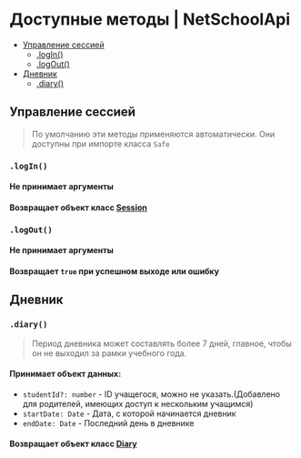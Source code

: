 # Доступные методы | NetSchoolApi

- [Управление сессией](#управление-сессией)
  - [.logIn()](#login)
  - [.logOut()](#logout)
- [Дневник](#дневник)
  - [.diary()](#diary)

## Управление сессией

> По умолчанию эти методы применяются автоматически.
> Они доступны при импорте класса `Safe`

### `.logIn()`

#### Не принимает аргументы

#### Возвращает объект класс [Session](https://github.com/lentryd/netschoolapi/blob/main/docs/reference.md#session)

### `.logOut()`

#### Не принимает аргументы

#### Возвращает `true` при успешном выходе или ошибку

## Дневник

### `.diary()`

> Период дневника может составлять более 7 дней, главное, чтобы он не выходил за рамки учебного года.

#### Принимает объект данных:

- `studentId?: number` - ID учащегося, можно не указать.(Добавлено для родителей, имеющих доступ к нескольким учащимся)
- `startDate: Date` - Дата, с которой начинается дневник
- `endDate: Date` - Последний день в дневнике

#### Возвращает объект класс [Diary](https://github.com/lentryd/netschoolapi/blob/main/docs/reference.md#diary)
